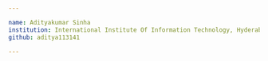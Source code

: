 ```yaml
---

name: Adityakumar Sinha
institution: International Institute Of Information Technology, Hyderabad
github: aditya113141

---
```

